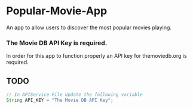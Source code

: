# Popular-Movie-App
An app to allow users to discover the most popular movies playing.

### The Movie DB API Key is required.
In order for this app to function properly an API key for themoviedb.org is required.

## TODO
```java 
// In APIService File Update the following variable
String API_KEY = "The Movie DB API Key"; 
```

